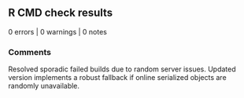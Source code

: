 ## R CMD check results

0 errors | 0 warnings | 0 notes

### Comments

Resolved sporadic failed builds due to random server issues. Updated version implements a robust fallback if online serialized objects are randomly unavailable.
